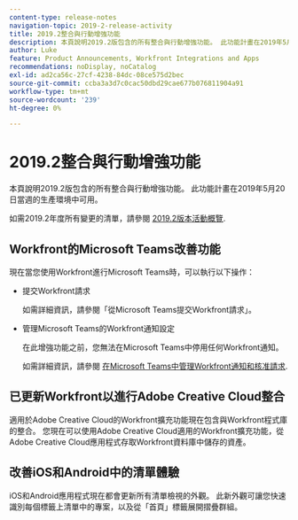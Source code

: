 ```yaml
---
content-type: release-notes
navigation-topic: 2019-2-release-activity
title: 2019.2整合與行動增強功能
description: 本頁說明2019.2版包含的所有整合與行動增強功能。 此功能計畫在2019年5月20日當週的生產環境中可用。
author: Luke
feature: Product Announcements, Workfront Integrations and Apps
recommendations: noDisplay, noCatalog
exl-id: ad2ca56c-27cf-4238-84dc-08ce575d2bec
source-git-commit: ccba3a3d7c0cac50dbd29cae677b076811904a91
workflow-type: tm+mt
source-wordcount: '239'
ht-degree: 0%

---
```


# 2019.2整合與行動增強功能

本頁說明2019.2版包含的所有整合與行動增強功能。 此功能計畫在2019年5月20日當週的生產環境中可用。

如需2019.2年度所有變更的清單，請參閱 [2019.2版本活動概覽](../../../../product-announcements/product-releases/quarterly-release-archive/2019.2-release-activity/2019.2-release-activity-overview.md).

## Workfront的Microsoft Teams改善功能

現在當您使用Workfront進行Microsoft Teams時，可以執行以下操作：

* 提交Workfront請求

  如需詳細資訊，請參閱「從Microsoft Teams提交Workfront請求」。

* 管理Microsoft Teams的Workfront通知設定

  在此增強功能之前，您無法在Microsoft Teams中停用任何Workfront通知。

  如需詳細資訊，請參閱 [在Microsoft Teams中管理Workfront通知和核准請求](../../../../workfront-integrations-and-apps/using-workfront-with-microsoft-teams/manage-wf-notifications-approval-requests-ms-teams.md).

## 已更新Workfront以進行Adobe Creative Cloud整合

適用於Adobe Creative Cloud的Workfront擴充功能現在包含與Workfront程式庫的整合。 您現在可以使用Adobe Creative Cloud適用的Workfront擴充功能，從Adobe Creative Cloud應用程式存取Workfront資料庫中儲存的資產。

## 改善iOS和Android中的清單體驗

iOS和Android應用程式現在都會更新所有清單檢視的外觀。 此新外觀可讓您快速識別每個標籤上清單中的專案，以及從「首頁」標籤展開摺疊群組。

